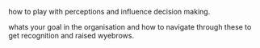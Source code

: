how to play with perceptions and influence decision making. 

whats your goal in the organisation and how to navigate through these to get recognition and raised wyebrows. 